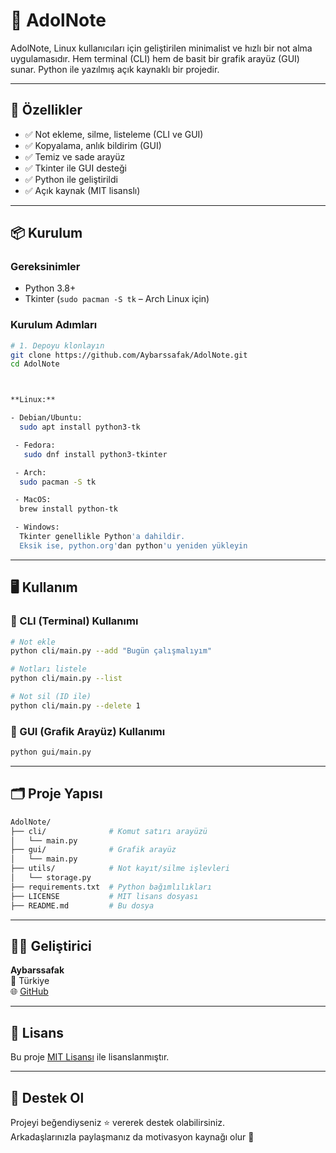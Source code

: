 # 📓 AdolNote

AdolNote, Linux kullanıcıları için geliştirilen minimalist ve hızlı bir not alma uygulamasıdır. 
Hem terminal (CLI) hem de basit bir grafik arayüz (GUI) sunar. 
Python ile yazılmış açık kaynaklı bir projedir.

---

## 🚀 Özellikler

- ✅ Not ekleme, silme, listeleme (CLI ve GUI)
- ✅ Kopyalama, anlık bildirim (GUI)
- ✅ Temiz ve sade arayüz
- ✅ Tkinter ile GUI desteği
- ✅ Python ile geliştirildi
- ✅ Açık kaynak (MIT lisanslı)

---

## 📦 Kurulum

### Gereksinimler

- Python 3.8+
- Tkinter (`sudo pacman -S tk` – Arch Linux için)

### Kurulum Adımları

```bash
# 1. Depoyu klonlayın
git clone https://github.com/Aybarssafak/AdolNote.git
cd AdolNote



**Linux:**

- Debian/Ubuntu:
  sudo apt install python3-tk

 - Fedora:
   sudo dnf install python3-tkinter

 - Arch:
  sudo pacman -S tk

 - MacOS:
  brew install python-tk

 - Windows:
  Tkinter genellikle Python'a dahildir.
  Eksik ise, python.org'dan python'u yeniden yükleyin


```

---

## 🖥️ Kullanım

### 🔸 CLI (Terminal) Kullanımı

```bash
# Not ekle
python cli/main.py --add "Bugün çalışmalıyım"

# Notları listele
python cli/main.py --list

# Not sil (ID ile)
python cli/main.py --delete 1
```

### 🔹 GUI (Grafik Arayüz) Kullanımı

```bash
python gui/main.py
```

---

## 🗂️ Proje Yapısı

```bash
AdolNote/
├── cli/              # Komut satırı arayüzü
│   └── main.py
├── gui/              # Grafik arayüz
│   └── main.py
├── utils/            # Not kayıt/silme işlevleri
│   └── storage.py
├── requirements.txt  # Python bağımlılıkları
├── LICENSE           # MIT lisans dosyası
├── README.md         # Bu dosya
```

---

## 🧑‍💻 Geliştirici

**Aybarssafak**  
📍 Türkiye  
🌐 [GitHub](https://github.com/Aybarssafak)

---

## 📄 Lisans

Bu proje [MIT Lisansı](LICENSE) ile lisanslanmıştır.

---

## 🌟 Destek Ol

Projeyi beğendiyseniz ⭐ vererek destek olabilirsiniz.  
Arkadaşlarınızla paylaşmanız da motivasyon kaynağı olur 🙌

